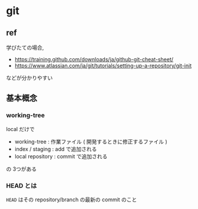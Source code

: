 
# git


## ref

学びたての場合,

  - https://training.github.com/downloads/ja/github-git-cheat-sheet/
  - https://www.atlassian.com/ja/git/tutorials/setting-up-a-repository/git-init

などが分かりやすい



## 基本概念


### working-tree

local だけで

- working-tree     : 作業ファイル ( 開発するときに修正するファイル )
- index / staging  : add    で追加される
- local repository : commit で追加される

の 3つがある



### HEAD とは

`HEAD` はその repository/branch の最新の commit のこと



